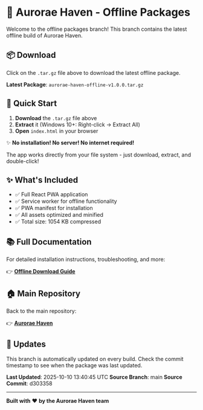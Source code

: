 # 🌌 Aurorae Haven - Offline Packages

Welcome to the offline packages branch! This branch contains the latest offline build of Aurorae Haven.

## 📦 Download

Click on the `.tar.gz` file above to download the latest offline package.

**Latest Package**: `aurorae-haven-offline-v1.0.0.tar.gz`

## 🚀 Quick Start

1. **Download** the `.tar.gz` file above
2. **Extract** it (Windows 10+: Right-click → Extract All)
3. **Open** `index.html` in your browser

✨ **No installation! No server! No internet required!**

The app works directly from your file system - just download, extract, and double-click!

## ✨ What's Included

- ✅ Full React PWA application
- ✅ Service worker for offline functionality
- ✅ PWA manifest for installation
- ✅ All assets optimized and minified
- ✅ Total size: 1054 KB compressed

## 📚 Full Documentation

For detailed installation instructions, troubleshooting, and more:

👉 [**Offline Download Guide**](https://github.com/aurorae-haven/aurorae-haven/blob/main/docs/OFFLINE-DOWNLOAD.md)

## 🏠 Main Repository

Back to the main repository:

👉 [**Aurorae Haven**](https://github.com/aurorae-haven/aurorae-haven)

## 🔄 Updates

This branch is automatically updated on every build. Check the commit timestamp to see when the package was last updated.

**Last Updated**: 2025-10-10 13:40:45 UTC
**Source Branch**: main
**Source Commit**: d303358

---

**Built with** ❤️ **by the Aurorae Haven team**
